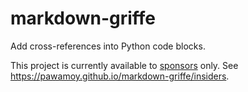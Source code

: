 # markdown-griffe

Add cross-references into Python code blocks.

This project is currently available to [sponsors](https://github.com/sponsors/pawamoy) only.
See https://pawamoy.github.io/markdown-griffe/insiders.
